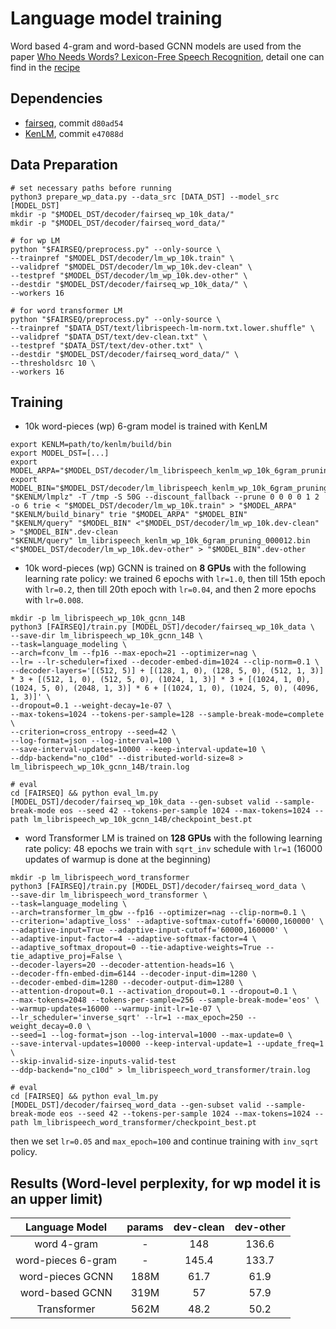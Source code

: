 # Language model training

Word based 4-gram and word-based GCNN models are used from the paper [Who Needs Words? Lexicon-Free Speech Recognition](https://arxiv.org/abs/1904.04479), detail one can find in the [recipe](https://github.com/facebookresearch/wav2letter/tree/master/recipes/models/lexicon_free/librispeech)

## Dependencies
- [fairseq](https://github.com/pytorch/fairseq), commit `d80ad54`
- [KenLM](https://github.com/kpu/kenlm), commit `e47088d`

## Data Preparation
```
# set necessary paths before running
python3 prepare_wp_data.py --data_src [DATA_DST] --model_src [MODEL_DST]
mkdir -p "$MODEL_DST/decoder/fairseq_wp_10k_data/"
mkdir -p "$MODEL_DST/decoder/fairseq_word_data/"

# for wp LM
python "$FAIRSEQ/preprocess.py" --only-source \
--trainpref "$MODEL_DST/decoder/lm_wp_10k.train" \
--validpref "$MODEL_DST/decoder/lm_wp_10k.dev-clean" \
--testpref "$MODEL_DST/decoder/lm_wp_10k.dev-other" \
--destdir "$MODEL_DST/decoder/fairseq_wp_10k_data/" \
--workers 16

# for word transformer LM
python "$FAIRSEQ/preprocess.py" --only-source \
--trainpref "$DATA_DST/text/librispeech-lm-norm.txt.lower.shuffle" \
--validpref "$DATA_DST/text/dev-clean.txt" \
--testpref "$DATA_DST/text/dev-other.txt" \
--destdir "$MODEL_DST/decoder/fairseq_word_data/" \
--thresholdsrc 10 \
--workers 16

```

## Training
- 10k word-pieces (wp) 6-gram model is trained with KenLM
```
export KENLM=path/to/kenlm/build/bin
export MODEL_DST=[...]
export MODEL_ARPA="$MODEL_DST/decoder/lm_librispeech_kenlm_wp_10k_6gram_pruning_000012.arpa"
export MODEL_BIN="$MODEL_DST/decoder/lm_librispeech_kenlm_wp_10k_6gram_pruning_000012.bin"
"$KENLM/lmplz" -T /tmp -S 50G --discount_fallback --prune 0 0 0 0 1 2 -o 6 trie < "$MODEL_DST/decoder/lm_wp_10k.train" > "$MODEL_ARPA"
"$KENLM/build_binary" trie "$MODEL_ARPA" "$MODEL_BIN"
"$KENLM/query" "$MODEL_BIN" <"$MODEL_DST/decoder/lm_wp_10k.dev-clean" > "$MODEL_BIN".dev-clean
"$KENLM/query" lm_librispeech_kenlm_wp_10k_6gram_pruning_000012.bin <"$MODEL_DST/decoder/lm_wp_10k.dev-other" > "$MODEL_BIN".dev-other
```

- 10k word-pieces (wp) GCNN is trained on **8 GPUs** with the following learning rate policy: we trained 6 epochs with `lr=1.0`, then till 15th epoch with `lr=0.2`, then till 20th epoch with `lr=0.04`, and then 2 more epochs with `lr=0.008`.
```
mkdir -p lm_librispeech_wp_10k_gcnn_14B
python3 [FAIRSEQ]/train.py [MODEL_DST]/decoder/fairseq_wp_10k_data \
--save-dir lm_librispeech_wp_10k_gcnn_14B \
--task=language_modeling \
--arch=fconv_lm --fp16 --max-epoch=21 --optimizer=nag \
--lr= --lr-scheduler=fixed --decoder-embed-dim=1024 --clip-norm=0.1 \
--decoder-layers='[(512, 5)] + [(128, 1, 0), (128, 5, 0), (512, 1, 3)] * 3 + [(512, 1, 0), (512, 5, 0), (1024, 1, 3)] * 3 + [(1024, 1, 0), (1024, 5, 0), (2048, 1, 3)] * 6 + [(1024, 1, 0), (1024, 5, 0), (4096, 1, 3)]' \
--dropout=0.1 --weight-decay=1e-07 \
--max-tokens=1024 --tokens-per-sample=128 --sample-break-mode=complete \
--criterion=cross_entropy --seed=42 \
--log-format=json --log-interval=100 \
--save-interval-updates=10000 --keep-interval-update=10 \
--ddp-backend="no_c10d" --distributed-world-size=8 > lm_librispeech_wp_10k_gcnn_14B/train.log

# eval
cd [FAIRSEQ] && python eval_lm.py [MODEL_DST]/decoder/fairseq_wp_10k_data --gen-subset valid --sample-break-mode eos --seed 42 --tokens-per-sample 1024 --max-tokens=1024 --path lm_librispeech_wp_10k_gcnn_14B/checkpoint_best.pt
```

- word Transformer LM is trained on **128 GPUs** with the following learning rate policy: 48 epochs we train with `sqrt_inv` schedule with `lr=1` (16000 updates of warmup is done at the beginning)
```
mkdir -p lm_librispeech_word_transformer
python3 [FAIRSEQ]/train.py [MODEL_DST]/decoder/fairseq_word_data \
--save-dir lm_librispeech_word_transformer \
--task=language_modeling \
--arch=transformer_lm_gbw --fp16 --optimizer=nag --clip-norm=0.1 \
--criterion='adaptive_loss' --adaptive-softmax-cutoff='60000,160000' \
--adaptive-input=True --adaptive-input-cutoff='60000,160000' \
--adaptive-input-factor=4 --adaptive-softmax-factor=4 \
--adaptive_softmax_dropout=0 --tie-adaptive-weights=True --tie_adaptive_proj=False \
--decoder-layers=20 --decoder-attention-heads=16 \
--decoder-ffn-embed-dim=6144 --decoder-input-dim=1280 \
--decoder-embed-dim=1280 --decoder-output-dim=1280 \
--attention-dropout=0.1 --activation_dropout=0.1 --dropout=0.1 \
--max-tokens=2048 --tokens-per-sample=256 --sample-break-mode='eos' \
--warmup-updates=16000 --warmup-init-lr=1e-07 \
--lr_scheduler='inverse_sqrt' --lr=1 --max_epoch=250 --weight_decay=0.0 \
--seed=1 --log-format=json --log-interval=1000 --max-update=0 \
--save-interval-updates=10000 --keep-interval-update=1 --update_freq=1 \
--skip-invalid-size-inputs-valid-test
--ddp-backend="no_c10d" > lm_librispeech_word_transformer/train.log

# eval
cd [FAIRSEQ] && python eval_lm.py [MODEL_DST]/decoder/fairseq_word_data --gen-subset valid --sample-break-mode eos --seed 42 --tokens-per-sample 1024 --max-tokens=1024 --path lm_librispeech_word_transformer/checkpoint_best.pt
```
then we set `lr=0.05` and `max_epoch=100` and continue training with `inv_sqrt` policy.


## Results (Word-level perplexity, for wp model it is an upper limit)

| Language Model | params | dev-clean | dev-other |
|:-:|:-:|:-:|:-:|
| word 4-gram | - | 148 | 136.6 |
| word-pieces 6-gram | - | 145.4 | 133.7 |
| word-pieces GCNN | 188M | 61.7 | 61.9 |
| word-based GCNN | 319M | 57 | 57.9 |
| Transformer | 562M | 48.2 | 50.2 |
